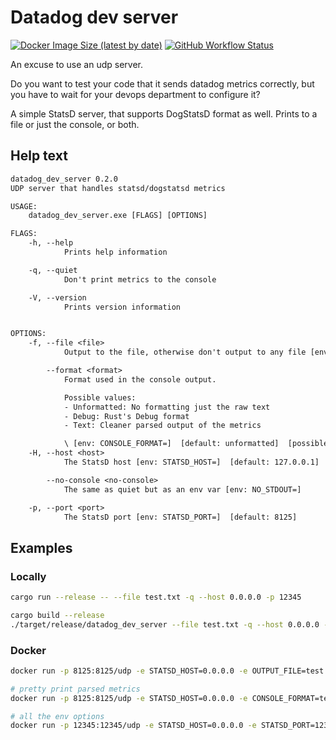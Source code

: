 # Datadog dev server
[![Docker Image Size (latest by date)](https://img.shields.io/docker/image-size/thomas9911/datadog_dev_server?sort=date)](https://hub.docker.com/r/thomas9911/datadog_dev_server "Dockerhub")
[![GitHub Workflow Status](https://img.shields.io/github/workflow/status/thomas9911/datadog_dev_server/Docker%20Image%20CI)](https://github.com/thomas9911/datadog_dev_server "Github")

An excuse to use an udp server.

Do you want to test your code that it sends datadog metrics correctly, but you have to wait for your devops department to configure it?

A simple StatsD server, that supports DogStatsD format as well.
Prints to a file or just the console, or both.

## Help text

```txt
datadog_dev_server 0.2.0
UDP server that handles statsd/dogstatsd metrics

USAGE:
    datadog_dev_server.exe [FLAGS] [OPTIONS]

FLAGS:
    -h, --help
            Prints help information

    -q, --quiet
            Don't print metrics to the console

    -V, --version
            Prints version information


OPTIONS:
    -f, --file <file>
            Output to the file, otherwise don't output to any file [env: OUTPUT_FILE=]

        --format <format>
            Format used in the console output.

            Possible values:
            - Unformatted: No formatting just the raw text
            - Debug: Rust's Debug format
            - Text: Cleaner parsed output of the metrics

            \ [env: CONSOLE_FORMAT=]  [default: unformatted]  [possible values: Unformatted, Debug, Text, ]
    -H, --host <host>
            The StatsD host [env: STATSD_HOST=]  [default: 127.0.0.1]

        --no-console <no-console>
            The same as quiet but as an env var [env: NO_STDOUT=]

    -p, --port <port>
            The StatsD port [env: STATSD_PORT=]  [default: 8125]
```

## Examples

### Locally

```sh
cargo run --release -- --file test.txt -q --host 0.0.0.0 -p 12345
```

```sh
cargo build --release
./target/release/datadog_dev_server --file test.txt -q --host 0.0.0.0 -p 12345
```

### Docker

```sh
docker run -p 8125:8125/udp -e STATSD_HOST=0.0.0.0 -e OUTPUT_FILE=test.txt thomas9911/datadog_dev_server

# pretty print parsed metrics
docker run -p 8125:8125/udp -e STATSD_HOST=0.0.0.0 -e CONSOLE_FORMAT=text

# all the env options
docker run -p 12345:12345/udp -e STATSD_HOST=0.0.0.0 -e STATSD_PORT=12345 -e OUTPUT_FILE=test.txt -e NO_STDOUT=1 -e CONSOLE_FORMAT=text thomas9911/datadog_dev_server
```
